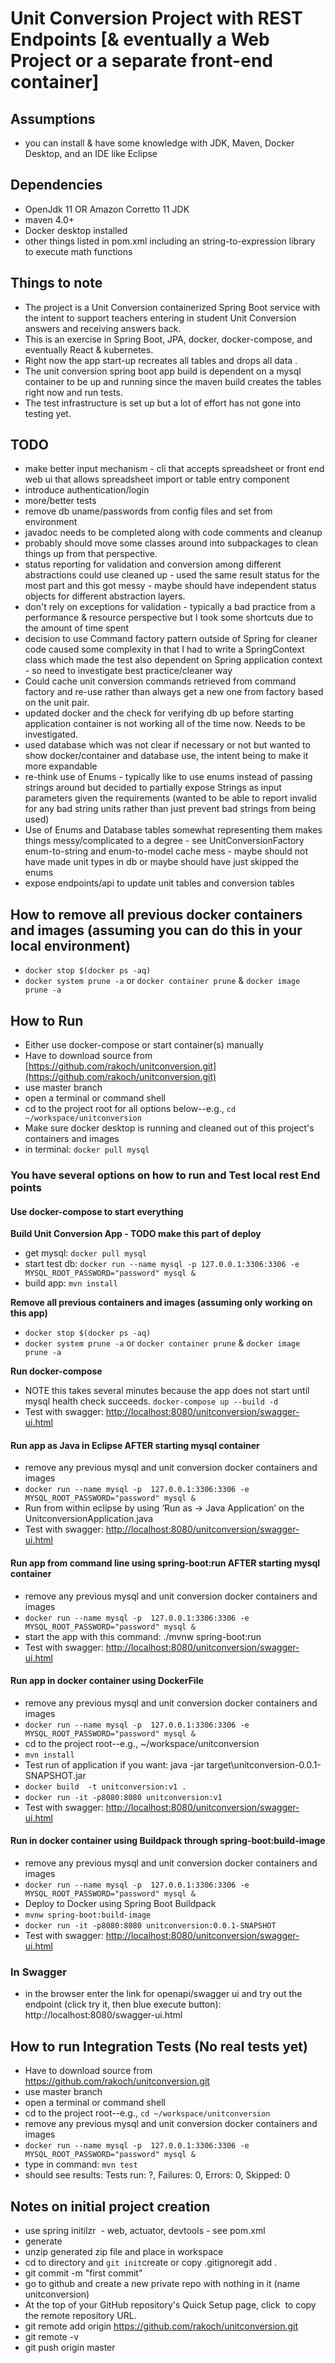 # Unit Conversion Project with REST Endpoints [& eventually a Web Project or a separate front-end container]
## Assumptions
- you can install & have some knowledge with JDK, Maven, Docker Desktop, and an IDE like Eclipse

## Dependencies
- OpenJdk 11 OR Amazon Corretto 11 JDK
- maven 4.0+
- Docker desktop installed 
- other things listed in pom.xml including an string-to-expression library to execute math functions

## Things to note
- The project is a Unit Conversion containerized Spring Boot service with the intent to support teachers entering in student Unit Conversion answers and receiving answers back.
- This is an exercise in Spring Boot, JPA, docker, docker-compose, and eventually React & kubernetes.
- Right now the app start-up recreates all tables and drops all data .
- The unit conversion spring boot app build is dependent on a mysql container to be up and running since the maven build creates the tables right now and run tests.
- The test infrastructure is set up but a lot of effort has not gone into testing yet.


## TODO
- make better input mechanism - cli that accepts spreadsheet or front end web ui that allows spreadsheet import or table entry component
- introduce authentication/login
- more/better tests
- remove db uname/passwords from config files and set from environment
- javadoc needs to be completed along with code comments and cleanup
- probably should move some classes around into subpackages to clean things up from that perspective.
- status reporting for validation and conversion among different abstractions could use cleaned up - used the same result status for the most part and this got messy - maybe should have independent status objects for different abstraction layers.
- don't rely on exceptions for validation - typically a bad practice from a performance & resource perspective but I took some shortcuts due to the amount of time spent
- decision to use Command factory pattern outside of Spring for cleaner code caused some complexity in that I had to write a SpringContext class which made the test also dependent on Spring application context - so need to investigate best practice/cleaner way 
- Could cache unit conversion commands retrieved from command factory and re-use rather than always get a new one from factory based on the unit pair.
- updated docker and the check for verifying db up before starting application container is not working all of the time now. Needs to be investigated.
- used database which was not clear if necessary or not but wanted to show docker/container and database use, the intent being to make it more expandable 
- re-think use of Enums - typically like to use enums instead of passing strings around but decided to partially expose Strings as input parameters given the requirements (wanted to be able to report invalid for any bad string units rather than just prevent bad strings from being used)
- Use of Enums and Database tables somewhat representing them makes things messy/complicated to a degree - see UnitConversionFactory enum-to-string and enum-to-model cache mess - maybe should not have made unit types in db or maybe should have just skipped the enums 
- expose endpoints/api to update unit tables and conversion tables

## How to remove all previous docker containers and images (assuming you can do this in your local environment)
- `docker stop $(docker ps -aq)`
- `docker system prune -a` or `docker container prune` & `docker image prune -a`


## How to Run
- Either use docker-compose or start container(s) manually
- Have to download source from [https://github.com/rakoch/unitconversion.git](https://github.com/rakoch/unitconversion.git)
- use master branch
- open a terminal or command shell
- cd to the project root for all options below--e.g., `cd ~/workspace/unitconversion`
- Make sure docker desktop is running and cleaned out of this project's containers and images
- in terminal:  `docker pull mysql`

### You have several options on how to run and Test local rest End points
#### Use docker-compose to start everything 
<b>Build Unit Conversion App - TODO make this part of deploy</b>

- get mysql: `docker pull mysql`
- start test db: `docker run --name mysql -p 127.0.0.1:3306:3306 -e MYSQL_ROOT_PASSWORD="password" mysql &`
- build app: `mvn install`

<b>Remove all previous containers and images (assuming only working on this app)</b>

- `docker stop $(docker ps -aq)`
- `docker system prune -a` or `docker container prune` & `docker image prune -a`

<b>Run docker-compose</b>

- NOTE this takes several minutes because the app does not start until mysql health check succeeds.
 `docker-compose up --build -d`
- Test with swagger: [http://localhost:8080/unitconversion/swagger-ui.html](http://localhost:8080/unitconversion/swagger-ui.html)

#### Run app as Java in Eclipse AFTER starting mysql container
- remove any previous mysql and unit conversion docker containers and images
- `docker run --name mysql -p  127.0.0.1:3306:3306 -e MYSQL_ROOT_PASSWORD="password" mysql &`
- Run from within eclipse by using ‘Run as -> Java Application’ on the UnitconversionApplication.java
- Test with swagger: [http://localhost:8080/unitconversion/swagger-ui.html](http://localhost:8080/unitconversion/swagger-ui.html)

#### Run app from command line using spring-boot:run AFTER starting mysql container
- remove any previous mysql and unit conversion docker containers and images
- `docker run --name mysql -p  127.0.0.1:3306:3306 -e MYSQL_ROOT_PASSWORD="password" mysql &`
- start the app with this command: ./mvnw spring-boot:run
- Test with swagger: [http://localhost:8080/unitconversion/swagger-ui.html](http://localhost:8080/unitconversion/swagger-ui.html)

#### Run app in docker container using DockerFile
- remove any previous mysql and unit conversion docker containers and images
- `docker run --name mysql -p  127.0.0.1:3306:3306 -e MYSQL_ROOT_PASSWORD="password" mysql &`
- cd to the project root--e.g., ~/workspace/unitconversion
- `mvn install`
- Test run of application if you want: java -jar target\unitconversion-0.0.1-SNAPSHOT.jar
- `docker build  -t unitconversion:v1 .`
- `docker run -it -p8080:8080 unitconversion:v1`
- Test with swagger: [http://localhost:8080/unitconversion/swagger-ui.html](http://localhost:8080/unitconversion/swagger-ui.html)

#### Run in docker container using Buildpack through spring-boot:build-image
- remove any previous mysql and unit conversion docker containers and images
- `docker run --name mysql -p  127.0.0.1:3306:3306 -e MYSQL_ROOT_PASSWORD="password" mysql &`
- Deploy to Docker using Spring Boot Buildpack
- `mvnw spring-boot:build-image`
- `docker run -it -p8080:8080 unitconversion:0.0.1-SNAPSHOT`
- Test with swagger: [http://localhost:8080/unitconversion/swagger-ui.html](http://localhost:8080/unitconversion/swagger-ui.html)



### In Swagger
- in the browser enter the link for openapi/swagger ui and try out the endpoint (click try it, then blue execute button): http://localhost:8080/swagger-ui.html

## How to run Integration Tests (No real tests yet)
- Have to download source from https://github.com/rakoch/unitconversion.git
- use master branch
- open a terminal or command shell
- cd to the project root--e.g., `cd ~/workspace/unitconversion`
- remove any previous mysql and unit conversion docker containers and images
- `docker run --name mysql -p  127.0.0.1:3306:3306 -e MYSQL_ROOT_PASSWORD="password" mysql &`
- type in command: `mvn test`
- should see results: Tests run: ?, Failures: 0, Errors: 0, Skipped: 0

## Notes on initial project creation
- use spring initilzr  - web, actuator, devtools - see pom.xml
- generate
- unzip generated zip file and place in workspace
- cd to directory and `git init`create or copy .gitignoregit add .
- git commit -m "first commit"
- go to github and create a new private repo with nothing in it (name unitconversion)
- At the top of your GitHub repository's Quick Setup page, click  to copy the remote repository URL.
- git remote add origin https://github.com/rakoch/unitconversion.git
- git remote -v
- git push origin master
